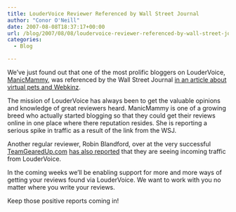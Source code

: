 ```yaml
---
title: LouderVoice Reviewer Referenced by Wall Street Journal
author: "Conor O'Neill"
date: 2007-08-08T18:37:17+00:00
url: /blog/2007/08/08/loudervoice-reviewer-referenced-by-wall-street-journal/
categories:
  - Blog

---
```

We&#8217;ve just found out that one of the most prolific bloggers on LouderVoice, [ManicMammy][1], was referenced by the Wall Street Journal [in an article about virtual pets and Webkinz][2].

The mission of LouderVoice has always been to get the valuable opinions and knowledge of great reviewers heard. ManicMammy is one of a growing breed who actually started blogging so that they could get their reviews online in one place where there reputation resides. She is reporting a serious spike in traffic as a result of the link from the WSJ.

Another regular reviewer, Robin Blandford, over at the very successful [TeamGearedUp.com][3] [has also reported][4] that they are seeing incoming traffic from LouderVoice.

In the coming weeks we&#8217;ll be enabling support for more and more ways of getting your reviews found via LouderVoice. We want to work with you no matter where you write your reviews.

Keep those positive reports coming in!

 [1]: http://manicmammy.wordpress.com/2007/08/02/review-of-webkinz/
 [2]: http://online.wsj.com/public/article/SB118608426576986418.html
 [3]: http://blog.teamgearedup.com/2007/05/review-of-quechua-bionnassay-trousers.html
 [4]: http://twitter.com/robinb/statuses/173547812